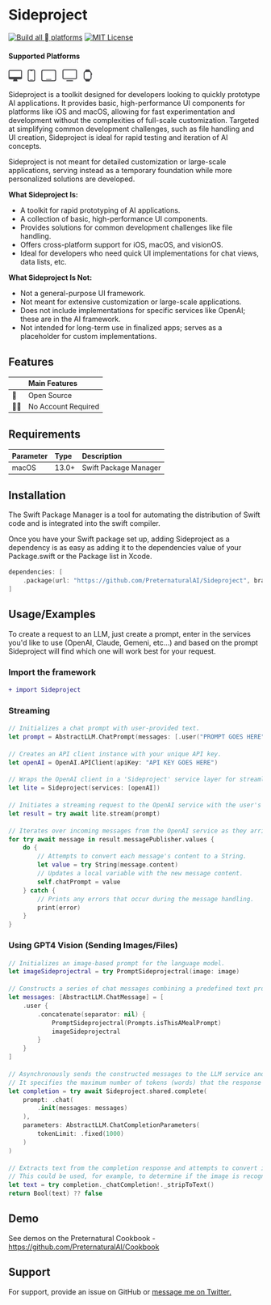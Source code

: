 
# Sideproject
[![Build all  platforms](https://github.com/PreternaturalAI/Sideproject/actions/workflows/swift.yml/badge.svg)](https://github.com/PreternaturalAI/Sideproject/actions/workflows/swift.yml)
[![MIT License](https://img.shields.io/badge/License-MIT-green.svg)](https://choosealicense.com/licenses/mit/)

#### Supported Platforms
<p align="left">
<picture>
  <source media="(prefers-color-scheme: dark)" srcset="Images/macos.svg">
  <source media="(prefers-color-scheme: light)" srcset="Images/macos-active.svg">
  <img alt="macos" src="Images/macos-active.svg" height="24">
</picture>&nbsp;
  
<picture>
  <source media="(prefers-color-scheme: dark)" srcset="Images/ios.svg">
  <source media="(prefers-color-scheme: light)" srcset="Images/ios-active.svg">
  <img alt="macos" src="Images/ios-active.svg" height="24">
</picture>&nbsp;

<picture>
  <source media="(prefers-color-scheme: dark)" srcset="Images/ipados.svg">
  <source media="(prefers-color-scheme: light)" srcset="Images/ipados-active.svg">
  <img alt="macos" src="Images/ipados-active.svg" height="24">
</picture>&nbsp;

<picture>
  <source media="(prefers-color-scheme: dark)" srcset="Images/tvos.svg">
  <source media="(prefers-color-scheme: light)" srcset="Images/tvos-active.svg">
  <img alt="macos" src="Images/tvos-active.svg" height="24">
</picture>&nbsp;

<picture>
  <source media="(prefers-color-scheme: dark)" srcset="Images/watchos.svg">
  <source media="(prefers-color-scheme: light)" srcset="Images/watchos-active.svg">
  <img alt="macos" src="Images/watchos-active.svg" height="24">
</picture>
</p>


Sideproject is a toolkit designed for developers looking to quickly prototype AI applications. It provides basic, high-performance UI components for platforms like iOS and macOS, allowing for fast experimentation and development without the complexities of full-scale customization. Targeted at simplifying common development challenges, such as file handling and UI creation, Sideproject is ideal for rapid testing and iteration of AI concepts. 

Sideproject is not meant for detailed customization or large-scale applications, serving instead as a temporary foundation while more personalized solutions are developed.

**What Sideproject Is:**

- A toolkit for rapid prototyping of AI applications.
- A collection of basic, high-performance UI components.
- Provides solutions for common development challenges like file handling.
- Offers cross-platform support for iOS, macOS, and visionOS.
- Ideal for developers who need quick UI implementations for chat views, data lists, etc.

**What Sideproject Is Not:**

- Not a general-purpose UI framework.
- Not meant for extensive customization or large-scale applications.
- Does not include implementations for specific services like OpenAI; these are in the AI framework.
- Not intended for long-term use in finalized apps; serves as a placeholder for custom implementations.

## Features

|  | Main Features |
| :-------- | :-----------|
| 📖 | Open Source |
|🙅‍♂️|No Account Required|


## Requirements

| Parameter | Type     | Description                |
| :-------- | :------- | :------------------------- |
|macOS|13.0+|Swift Package Manager|

## Installation

The Swift Package Manager is a tool for automating the distribution of Swift code and is integrated into the swift compiler.

Once you have your Swift package set up, adding Sideproject as a dependency is as easy as adding it to the dependencies value of your Package.swift or the Package list in Xcode.

```swift
dependencies: [
    .package(url: "https://github.com/PreternaturalAI/Sideproject", branch: "main")
]
```

## Usage/Examples

To create a request to an LLM, just create a prompt, enter in the services you'd like to use (OpenAI, Claude, Gemeni, etc...) and based on the prompt Sideproject will find which one will work best for your request.

### Import the framework

```diff
+ import Sideproject
```
### Streaming

```swift
// Initializes a chat prompt with user-provided text.
let prompt = AbstractLLM.ChatPrompt(messages: [.user("PROMPT GOES HERE")])

// Creates an API client instance with your unique API key.
let openAI = OpenAI.APIClient(apiKey: "API KEY GOES HERE")

// Wraps the OpenAI client in a 'Sideproject' service layer for streamlined API access.
let lite = Sideproject(services: [openAI])

// Initiates a streaming request to the OpenAI service with the user's prompt.
let result = try await lite.stream(prompt)

// Iterates over incoming messages from the OpenAI service as they arrive.
for try await message in result.messagePublisher.values {
    do {
        // Attempts to convert each message's content to a String.
        let value = try String(message.content)
        // Updates a local variable with the new message content.
        self.chatPrompt = value
    } catch {
        // Prints any errors that occur during the message handling.
        print(error)
    }
}
```
### Using GPT4 Vision (Sending Images/Files)
```swift
// Initializes an image-based prompt for the language model.
let imageSideprojectral = try PromptSideprojectral(image: image)

// Constructs a series of chat messages combining a predefined text prompt with the image literal.
let messages: [AbstractLLM.ChatMessage] = [
    .user {
        .concatenate(separator: nil) {
            PromptSideprojectral(Prompts.isThisAMealPrompt)
            imageSideprojectral
        }
    }
]

// Asynchronously sends the constructed messages to the LLM service and awaits the response.
// It specifies the maximum number of tokens (words) that the response can contain.
let completion = try await Sideproject.shared.complete(
    prompt: .chat(
        .init(messages: messages)
    ),
    parameters: AbstractLLM.ChatCompletionParameters(
        tokenLimit: .fixed(1000)
    )
)

// Extracts text from the completion response and attempts to convert it to a Boolean.
// This could be used, for example, to determine if the image is recognized as a meal.
let text = try completion._chatCompletion!._stripToText()
return Bool(text) ?? false
```

## Demo

See demos on the Preternatural Cookbook - https://github.com/PreternaturalAI/Cookbook

## Support

For support, provide an issue on GitHub or [message me on Twitter.](https://twitter.com/vatsal_manot)
